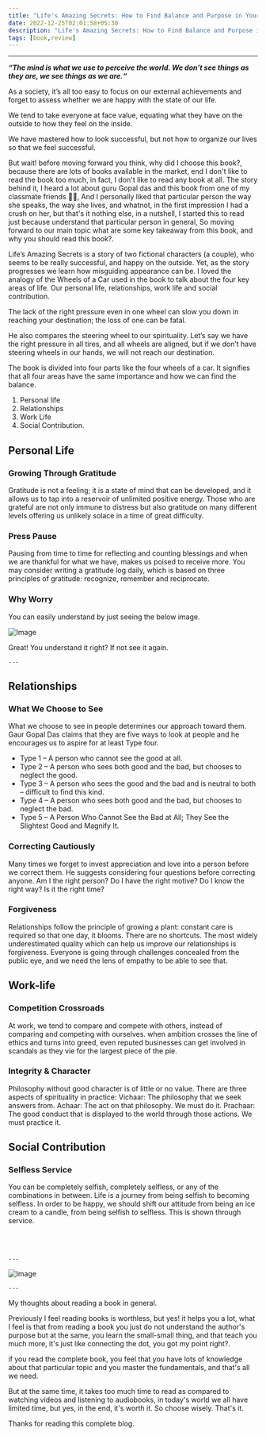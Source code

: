 ```yaml
---
title: "Life's Amazing Secrets: How to Find Balance and Purpose in Your Life - Book review"
date: 2022-12-25T02:01:58+05:30
description: "Life's Amazing Secrets: How to Find Balance and Purpose in Your Life - Book review"
tags: [book,review]
---
```



------


***“The mind is what we use to perceive the world. We don’t see things as they are, we see things as we are.“***


As a society, it’s all too easy to focus on our external achievements and forget to assess whether we are happy with the state of our life.

We tend to take everyone at face value, equating what they have on the outside to how they feel on the inside.

We have mastered how to look successful, but not how to organize our lives so that we feel successful.

But wait! before moving forward you think, why did I choose this book?,  because there are lots of books available in the market, end  I don't like to read the book too much, in fact, I don't like to read any book at all. The story behind it, I heard a lot about guru Gopal das and this book from one of my classmate friends 🙇‍♂️, And I personally liked that particular person the way she speaks, the way she lives, and whatnot, in the first impression I had a crush on her, but that's it nothing else, in a nutshell, I started this to read just because understand that particular person in general, So moving forward to our main topic what are some key takeaway from this book, and why you should read this book?.

Life’s Amazing Secrets is a story of two fictional characters (a couple), who seems to be really successful, and happy on the outside. Yet, as the story progresses we learn how misguiding appearance can be.
I loved the analogy of the Wheels of a Car used in the book to talk about the four key areas of life. Our personal life, relationships, work life and social contribution.

The lack of the right pressure even in one wheel can slow you down in reaching your destination; the loss of one can be fatal.

He also compares the steering wheel to our spirituality. Let’s say we have the right pressure in all tires, and all wheels are aligned, but if we don’t have steering wheels in our hands, we will not reach our destination.

The book is divided into four parts like the four wheels of a car. It signifies that all four areas have the same importance and how we can find the balance.

1. Personal life
2. Relationships
3. Work Life
4. Social Contribution.

## Personal Life

### Growing Through Gratitude 

Gratitude is not a feeling; it is a state of mind that can be developed, and it allows us to tap into a reservoir of unlimited positive energy.
Those who are grateful are not only immune to distress but also gratitude on many different levels offering us unlikely solace in a time of great difficulty.

### Press Pause 

Pausing from time to time for reflecting and counting blessings and when we are thankful for what we have, makes us poised to receive more.
You may consider writing a gratitude log daily, which is based on three principles of gratitude: recognize, remember and reciprocate.

### Why Worry 

You can easily understand by just seeing the below image.

![Image](https://i.ibb.co/jyP7gZC/Worry-Msg-Photo.jpg)

Great! You understand it right?  If not see it again.

    --- 
## Relationships

### What We Choose to See 

What we choose to see in people determines our approach toward them. Gaur Gopal Das claims that they are five ways to look at people and he encourages us to aspire for at least Type four.

- Type 1 – A person who cannot see the good at all.
- Type 2 – A person who sees both good and the bad, but chooses to neglect the good.
- Type 3 – A person who sees the good and the bad and is neutral to both – difficult to find this kind.
- Type 4 – A person who sees both good and the bad, but chooses to neglect the bad.
- Type 5 – A Person Who Cannot See the Bad at All; They See the Slightest Good and Magnify It.

### Correcting Cautiously 

Many times we forget to invest appreciation and love into a person before we correct them. He suggests considering four questions before correcting anyone.
Am I the right person?
Do I have the right motive?
Do I know the right way?
Is it the right time?

### Forgiveness

Relationships follow the principle of growing a plant: constant care is required so that one day, it blooms. There are no shortcuts.
The most widely underestimated quality which can help us improve our relationships is forgiveness.
Everyone is going through challenges concealed from the public eye, and we need the lens of empathy to be able to see that.

## Work-life

### Competition Crossroads 

At work, we tend to compare and compete with others, instead of comparing and competing with ourselves.
when ambition crosses the line of ethics and turns into greed, even reputed businesses can get involved in scandals as they vie for the largest piece of the pie.

### Integrity & Character 

Philosophy without good character is of little or no value. There are three aspects of spirituality in practice:
Vichaar: The philosophy that we seek answers from.
Achaar: The act on that philosophy. We must do it.
Prachaar: The good conduct that is displayed to the world through those actions. We must practice it.


## Social Contribution

### Selfless Service 

You can be completely selfish, completely selfless, or any of the combinations in between. Life is a journey from being selfish to becoming selfless.
In order to be happy, we should shift our attitude from being an ice cream to a candle, from being selfish to selfless. This is shown through service.

<br>
<br>

    ---

![Image](https://i.ibb.co/p41N3Zm/Whats-App-Image-2022-12-25-at-1-51-42-PM-1.jpg)

    ---

My thoughts about reading a book in general.

Previously I feel reading books is worthless, but yes! it helps you a lot, what I feel is that from reading a book you just do not understand the author's purpose but at the same, you learn the small-small thing, and that teach you much more, it's just like connecting the dot, you got my point right?. 

if you read the complete book, you feel that you have lots of knowledge about that particular topic and you master the fundamentals,  and that's all we need.

But at the same time, it takes too much time to read as compared to watching videos and listening to audiobooks, in today's world we all have limited time, but yes, in the end, it's worth it. So choose wisely. That's it.

Thanks for reading this complete blog. 